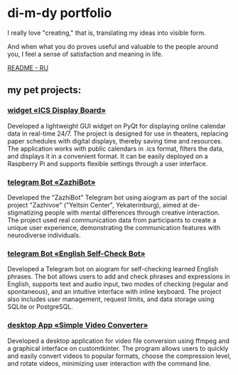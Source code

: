 # di-m-dy portfolio

I really love "creating," that is, translating my ideas into visible form.

And when what you do proves useful and valuable to the people around you, I feel a sense of satisfaction and meaning in life.

[README - RU](README_ru.md)

## my pet projects:

### [widget «ICS Display Board»](https://github.com/di-m-dy/ics_display_board.git)

Developed a lightweight GUI widget on PyQt for displaying online calendar data in real-time 24/7. The project is designed for use in theaters, replacing paper schedules with digital displays, thereby saving time and resources. The application works with public calendars in .ics format, filters the data, and displays it in a convenient format. It can be easily deployed on a Raspberry Pi and supports flexible settings through a user interface.

### [telegram Bot «ZazhiBot»](https://github.com/di-m-dy/ZazhiBot_Demo.git)

Developed the "ZazhiBot" Telegram bot using aiogram as part of the social project "Zazhivoe" ("Yeltsin Center", Yekaterinburg), aimed at de-stigmatizing people with mental differences through creative interaction. The project used real communication data from participants to create a unique user experience, demonstrating the communication features with neurodiverse individuals.

### [telegram Bot «English Self-Check Bot»](https://github.com/di-m-dy/EnglishSelfCheck_Bot_demo.git)

Developed a Telegram bot on aiogram for self-checking learned English phrases. The bot allows users to add and check phrases and expressions in English, supports text and audio input, two modes of checking (regular and spontaneous), and an intuitive interface with inline keyboard. The project also includes user management, request limits, and data storage using SQLite or PostgreSQL.

### [desktop App «Simple Video Converter»](https://github.com/di-m-dy/Video_Converter.git)

Developed a desktop application for video file conversion using ffmpeg and a graphical interface on customtkinter. The program allows users to quickly and easily convert videos to popular formats, choose the compression level, and rotate videos, minimizing user interaction with the command line.

